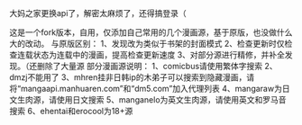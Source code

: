 大妈之家更换api了，解密太麻烦了，还得搞登录（

这是一个fork版本，自用，仅添加自己常用的几个漫画源，基于原版，也没做什么大的改动。
与原版区别：
1、发现改为类似于书架的封面模式
2、检查更新时仅检查连载状态为连载中的漫画，提高检查更新速度
3、对部分源进行精修，并补全发现。（还删除了大量源
部分漫画源说明：
1、comicbus请使用繁体字搜索
2、dmzj不能用了
3、mhren挂非日韩ip的木弟子可以搜索到隐藏漫画，请将“mangaapi.manhuaren.com”和“dm5.com”加入代理列表
4、mangaraw为日文生肉源，请使用日文搜索
5、manganelo为英文生肉源，请使用英文和罗马音搜索
6、ehentai和erocool为18+源
